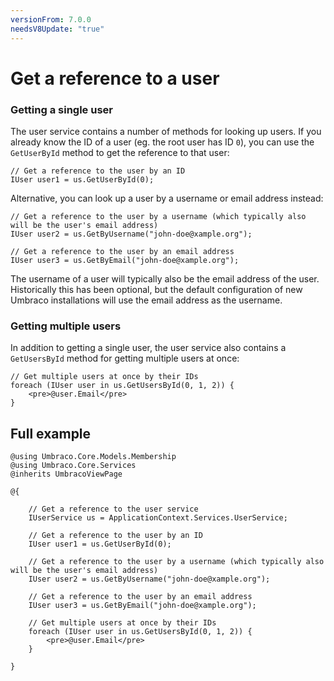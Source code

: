 ```yaml
---
versionFrom: 7.0.0
needsV8Update: "true"
---
```


# Get a reference to a user

### Getting a single user
The user service contains a number of methods for looking up users. If you already know the ID of a user (eg. the root user has ID `0`), you can use the `GetUserById` method to get the reference to that user:

    // Get a reference to the user by an ID
    IUser user1 = us.GetUserById(0);
    
Alternative, you can look up a user by a username or email address instead:

    // Get a reference to the user by a username (which typically also will be the user's email address)
    IUser user2 = us.GetByUsername("john-doe@xample.org");

    // Get a reference to the user by an email address
    IUser user3 = us.GetByEmail("john-doe@xample.org");

The username of a user will typically also be the email address of the user. Historically this has been optional, but the default configuration of new Umbraco installations will use the email address as the username.

### Getting multiple users
In addition to getting a single user, the user service also contains a `GetUsersById` method for getting multiple users at once:

    // Get multiple users at once by their IDs
    foreach (IUser user in us.GetUsersById(0, 1, 2)) {
        <pre>@user.Email</pre>
    }
    
## Full example

    @using Umbraco.Core.Models.Membership
    @using Umbraco.Core.Services
    @inherits UmbracoViewPage

    @{

        // Get a reference to the user service
        IUserService us = ApplicationContext.Services.UserService;

        // Get a reference to the user by an ID
        IUser user1 = us.GetUserById(0);

        // Get a reference to the user by a username (which typically also will be the user's email address)
        IUser user2 = us.GetByUsername("john-doe@xample.org");

        // Get a reference to the user by an email address
        IUser user3 = us.GetByEmail("john-doe@xample.org");

        // Get multiple users at once by their IDs
        foreach (IUser user in us.GetUsersById(0, 1, 2)) {
            <pre>@user.Email</pre>
        }

    }
